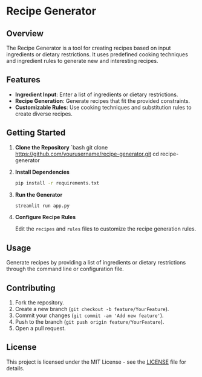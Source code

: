 # Recipe Generator

## Overview

The Recipe Generator is a tool for creating recipes based on input ingredients or dietary restrictions. It uses predefined cooking techniques and ingredient rules to generate new and interesting recipes.

## Features

- **Ingredient Input**: Enter a list of ingredients or dietary restrictions.
- **Recipe Generation**: Generate recipes that fit the provided constraints.
- **Customizable Rules**: Use cooking techniques and substitution rules to create diverse recipes.

## Getting Started

1. **Clone the Repository**
   `bash
   git clone https://github.com/yourusername/recipe-generator.git
   cd recipe-generator
2. **Install Dependencies**
   ```bash
   pip install -r requirements.txt
3. **Run the Generator**
   ```bash
   streamlit run app.py
4. **Configure Recipe Rules**

   Edit the `recipes` and `rules` files to customize the recipe generation rules.

## Usage

Generate recipes by providing a list of ingredients or dietary restrictions through the command line or configuration file.

## Contributing

1. Fork the repository.
2. Create a new branch (`git checkout -b feature/YourFeature`).
3. Commit your changes (`git commit -am 'Add new feature'`).
4. Push to the branch (`git push origin feature/YourFeature`).
5. Open a pull request.

## License

This project is licensed under the MIT License - see the [LICENSE](LICENSE) file for details.